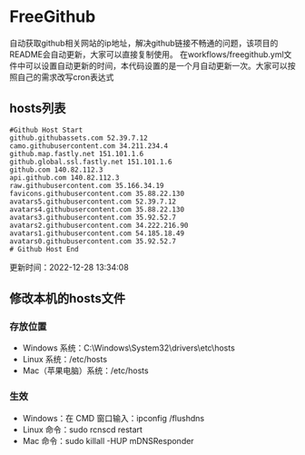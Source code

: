 # FreeGithub
自动获取github相关网站的ip地址，解决github链接不畅通的问题，该项目的README会自动更新，大家可以直接复制使用。
在workflows/freegithub.yml文件中可以设置自动更新的时间，本代码设置的是一个月自动更新一次。大家可以按照自己的需求改写cron表达式

## hosts列表
```base
#Github Host Start
github.githubassets.com 52.39.7.12
camo.githubusercontent.com 34.211.234.4
github.map.fastly.net 151.101.1.6
github.global.ssl.fastly.net 151.101.1.6
github.com 140.82.112.3
api.github.com 140.82.112.3
raw.githubusercontent.com 35.166.34.19
favicons.githubusercontent.com 35.88.22.130
avatars5.githubusercontent.com 52.39.7.12
avatars4.githubusercontent.com 35.88.22.130
avatars3.githubusercontent.com 35.92.52.7
avatars2.githubusercontent.com 34.222.216.90
avatars1.githubusercontent.com 54.185.18.49
avatars0.githubusercontent.com 35.92.52.7
# Github Host End
```

更新时间：2022-12-28 13:34:08

## 修改本机的hosts文件
### 存放位置
* Windows 系统：C:\Windows\System32\drivers\etc\hosts
* Linux 系统：/etc/hosts
* Mac（苹果电脑）系统：/etc/hosts

### 生效
* Windows：在 CMD 窗口输入：ipconfig /flushdns
* Linux 命令：sudo rcnscd restart
* Mac 命令：sudo killall -HUP mDNSResponder